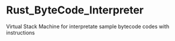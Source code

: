 # Rust_ByteCode_Interpreter
 Virtual Stack Machine for interpretate sample bytecode codes with instructions
